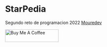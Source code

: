 # StarPedia
Segundo reto de programacion 2022
[Mouredev](https://github.com/mouredev/Monthly-App-Challenge-2022)


<a href="https://www.buymeacoffee.com/aradev" target="_blank"><img src="https://cdn.buymeacoffee.com/buttons/default-orange.png" alt="Buy Me A Coffee" height="41" width="174"></a>

